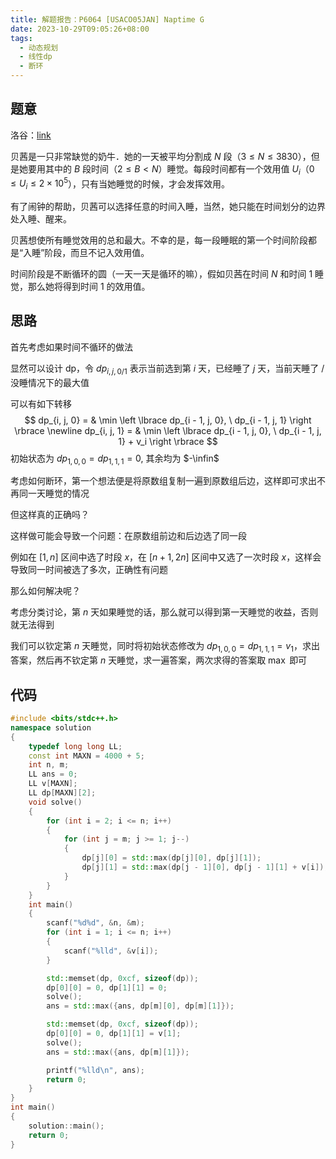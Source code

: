 ```yaml
---
title: 解题报告：P6064 [USACO05JAN] Naptime G
date: 2023-10-29T09:05:26+08:00
tags:
  - 动态规划
  - 线性dp
  - 断环
---
```

## 题意

洛谷：[link](https://www.luogu.com.cn/problem/P6064)

贝茜是一只非常缺觉的奶牛．她的一天被平均分割成 $N$ 段（$3 \leq N \leq 3830$），但是她要用其中的 $B$ 段时间（$2 \leq B \lt N$）睡觉。每段时间都有一个效用值 $U_i$（$0 \leq U_i \leq 2 \times 10^5$），只有当她睡觉的时候，才会发挥效用。

有了闹钟的帮助，贝茜可以选择任意的时间入睡，当然，她只能在时间划分的边界处入睡、醒来。

贝茜想使所有睡觉效用的总和最大。不幸的是，每一段睡眠的第一个时间阶段都是“入睡”阶段，而旦不记入效用值。

时间阶段是不断循环的圆（一天一天是循环的嘛），假如贝茜在时间 $N$ 和时间 $1$ 睡觉，那么她将得到时间 $1$ 的效用值。

## 思路

首先考虑如果时间不循环的做法

显然可以设计 dp，令 $dp_{i, j, 0/1}$ 表示当前选到第 $i$ 天，已经睡了 $j$ 天，当前天睡了 / 没睡情况下的最大值

可以有如下转移
$$
dp_{i, j, 0} = & \min \left \lbrace dp_{i - 1, j, 0}, \ dp_{i - 1, j, 1} \right \rbrace \newline
dp_{i, j, 1} = & \min \left \lbrace dp_{i - 1, j, 0}, \ dp_{i - 1, j, 1} + v_i \right \rbrace
$$
初始状态为 $dp_{1, 0, 0} = dp_{1, 1, 1} = 0$, 其余均为 $-\infin$

考虑如何断环，第一个想法便是将原数组复制一遍到原数组后边，这样即可求出不再同一天睡觉的情况

但这样真的正确吗？

这样做可能会导致一个问题：在原数组前边和后边选了同一段

例如在 $[1, n]$ 区间中选了时段 $x$，在 $[n + 1, 2n]$ 区间中又选了一次时段 $x$，这样会导致同一时间被选了多次，正确性有问题

那么如何解决呢？

考虑分类讨论，第 $n$ 天如果睡觉的话，那么就可以得到第一天睡觉的收益，否则就无法得到

我们可以钦定第 $n$ 天睡觉，同时将初始状态修改为 $dp_{1, 0, 0} = dp_{1, 1, 1} = v_1$，求出答案，然后再不钦定第 $n$ 天睡觉，求一遍答案，两次求得的答案取 $\max$ 即可

## 代码

```cpp
#include <bits/stdc++.h>
namespace solution
{
    typedef long long LL;
    const int MAXN = 4000 + 5;
    int n, m;
    LL ans = 0;
    LL v[MAXN];
    LL dp[MAXN][2];
    void solve()
    {
        for (int i = 2; i <= n; i++)
        {
            for (int j = m; j >= 1; j--)
            {
                dp[j][0] = std::max(dp[j][0], dp[j][1]);
                dp[j][1] = std::max(dp[j - 1][0], dp[j - 1][1] + v[i]);
            }
        }
    }
    int main()
    {
        scanf("%d%d", &n, &m);
        for (int i = 1; i <= n; i++)
        {
            scanf("%lld", &v[i]);
        }

        std::memset(dp, 0xcf, sizeof(dp));
        dp[0][0] = 0, dp[1][1] = 0;
        solve();
        ans = std::max({ans, dp[m][0], dp[m][1]});

        std::memset(dp, 0xcf, sizeof(dp));
        dp[0][0] = 0, dp[1][1] = v[1];
        solve();
        ans = std::max({ans, dp[m][1]});

        printf("%lld\n", ans);
        return 0;
    }
}
int main()
{
    solution::main();
    return 0;
}
```



